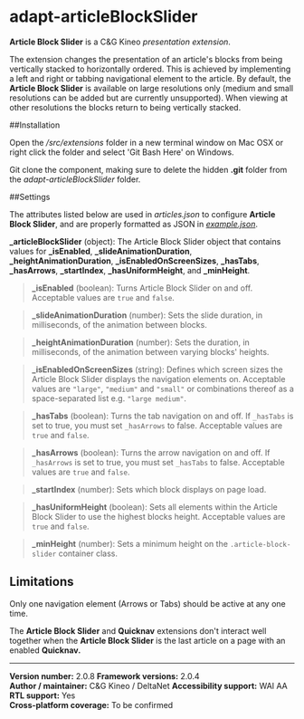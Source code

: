 # adapt-articleBlockSlider

**Article Block Slider** is a C&G Kineo *presentation extension*.

The extension changes the presentation of an article's blocks from being vertically stacked to horizontally ordered. This is achieved by implementing a left and right or tabbing navigational element to the article. By default, the **Article Block Slider** is available on large resolutions only (medium and small resolutions can be added but are currently unsupported). When viewing at other resolutions the blocks return to being vertically stacked.

##Installation

Open the */src/extensions* folder in a new terminal window on Mac OSX or right click the folder and select 'Git Bash Here' on Windows.

Git clone the component, making sure to delete the hidden **.git** folder from the *adapt-articleBlockSlider* folder.

##Settings  

The attributes listed below are used in *articles.json* to configure **Article Block Slider**, and are properly formatted as JSON in [*example.json*](https://github.com/cgkineo/adapt-articleBlockSlider/blob/master/example.json).

**_articleBlockSlider** (object): The Article Block Slider object that contains values for **_isEnabled**, **_slideAnimationDuration**, **_heightAnimationDuration**, **_isEnabledOnScreenSizes**, **_hasTabs**, **_hasArrows**, **_startIndex**, **_hasUniformHeight**, and **_minHeight**.

>**_isEnabled** (boolean): Turns Article Block Slider on and off. Acceptable values are `true` and `false`.

>**_slideAnimationDuration** (number): Sets the slide duration, in milliseconds, of the animation between blocks.

>**_heightAnimationDuration** (number): Sets the duration, in milliseconds, of the animation between varying blocks' heights.

>**_isEnabledOnScreenSizes** (string): Defines which screen sizes the Article Block Slider displays the navigation elements on. Acceptable values are `"large"`, `"medium"` and `"small"` or combinations thereof as a space-separated list e.g. `"large medium"`.

>**_hasTabs** (boolean): Turns the tab navigation on and off. If `_hasTabs` is set to true, you must set `_hasArrows` to false. Acceptable values are `true` and `false`.

>**_hasArrows** (boolean): Turns the arrow navigation on and off. If `_hasArrows` is set to true, you must set `_hasTabs` to false. Acceptable values are `true` and `false`.

>**_startIndex** (number): Sets which block displays on page load.

>**_hasUniformHeight** (boolean): Sets all elements within the Article Block Slider to use the highest blocks height. Acceptable values are `true` and `false`.

>**_minHeight** (number): Sets a minimum height on the `.article-block-slider` container class.

## Limitations

Only one navigation element (Arrows or Tabs) should be active at any one time.  

The **Article Block Slider** and **Quicknav** extensions don't interact well together when the **Article Block Slider** is the last article on a page with an enabled **Quicknav.**  

----------------------------
**Version number:**  2.0.8
**Framework versions:**  2.0.4  
**Author / maintainer:** C&G Kineo  / DeltaNet
**Accessibility support:** WAI AA  
**RTL support:** Yes  
**Cross-platform coverage:** To be confirmed  
